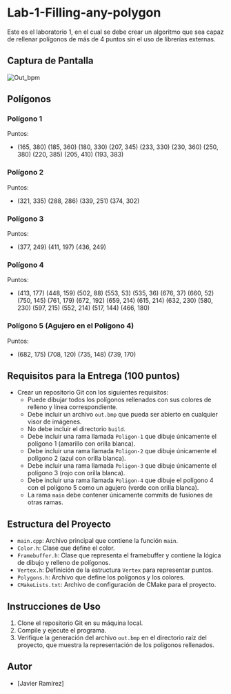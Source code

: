 # Lab-1-Filling-any-polygon
Este es el laboratorio 1, en el cual se debe crear un algoritmo que sea capaz de rellenar polígonos de más de 4 puntos sin el uso de librerías externas.

## Captura de Pantalla

![Out_bpm](iout.bmp)
## Polígonos

### Polígono 1
Puntos:
- (165, 380) (185, 360) (180, 330) (207, 345) (233, 330) (230, 360) (250, 380) (220, 385) (205, 410) (193, 383)

### Polígono 2
Puntos:
- (321, 335) (288, 286) (339, 251) (374, 302)

### Polígono 3
Puntos:
- (377, 249) (411, 197) (436, 249)

### Polígono 4
Puntos:
- (413, 177) (448, 159) (502, 88) (553, 53) (535, 36) (676, 37) (660, 52)
(750, 145) (761, 179) (672, 192) (659, 214) (615, 214) (632, 230) (580, 230)
(597, 215) (552, 214) (517, 144) (466, 180)

### Polígono 5 (Agujero en el Polígono 4)
Puntos:
- (682, 175) (708, 120) (735, 148) (739, 170)

## Requisitos para la Entrega (100 puntos)

- Crear un repositorio Git con los siguientes requisitos:
  - Puede dibujar todos los polígonos rellenados con sus colores de relleno y línea correspondiente.
  - Debe incluir un archivo `out.bmp` que pueda ser abierto en cualquier visor de imágenes.
  - No debe incluir el directorio `build`.
  - Debe incluir una rama llamada `Poligon-1` que dibuje únicamente el polígono 1 (amarillo con orilla blanca).
  - Debe incluir una rama llamada `Poligon-2` que dibuje únicamente el polígono 2 (azul con orilla blanca).
  - Debe incluir una rama llamada `Poligon-3` que dibuje únicamente el polígono 3 (rojo con orilla blanca).
  - Debe incluir una rama llamada `Poligon-4` que dibuje el polígono 4 con el polígono 5 como un agujero (verde con orilla blanca).
  - La rama `main` debe contener únicamente commits de fusiones de otras ramas.

## Estructura del Proyecto

- `main.cpp`: Archivo principal que contiene la función `main`.
- `Color.h`: Clase que define el color.
- `Framebuffer.h`: Clase que representa el framebuffer y contiene la lógica de dibujo y relleno de polígonos.
- `Vertex.h`: Definición de la estructura `Vertex` para representar puntos.
- `Polygons.h`: Archivo que define los polígonos y los colores.
- `CMakeLists.txt`: Archivo de configuración de CMake para el proyecto.

## Instrucciones de Uso

1. Clone el repositorio Git en su máquina local.
2. Compile y ejecute el programa.
3. Verifique la generación del archivo `out.bmp` en el directorio raíz del proyecto, que muestra la representación de los polígonos rellenados.

## Autor

- [Javier Ramírez]
